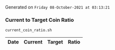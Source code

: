 Generated on `Friday 08-October-2021 at 03:13:21`

### Current to Target Coin Ratio
`current_coin_ratio.sh`

Date|Current|Target|Ratio
---|---|---|---

